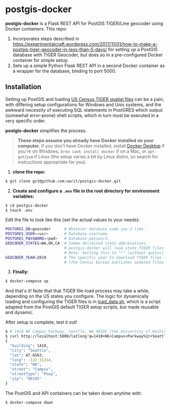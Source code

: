 # postgis-docker
**postgis-docker** is a Flask REST API for PostGIS TIGER/Line geocoder using Docker containers. This repo:

1) Incorporates steps described in https://experimentalcraft.wordpress.com/2017/11/01/how-to-make-a-postgis-tiger-geocoder-in-less-than-5-days/ for setting up a PostGIS database with TIGER Geocoder, but does so in a pre-configured Docker container for simple setup.
2) Sets up a simple Python Flask REST API in a second Docker container as a wrapper for the database, binding to port 5000.

## Installation
Setting up PostGIS and loading [US Census TIGER spatial files](https://www.census.gov/programs-surveys/geography.html) can be a pain, with differing setup configurations for Windows and Unix systems, and the awkward necessity of executing SQL statements in PostGRES which output (somewhat error-prone) shell scripts, which in turn must be executed in a very specific order.

**postgis-docker** simplifies the process.
> **These steps assume you already have Docker installed on your computer.** If you don't have Docker installed, install [Docker Desktop](https://docs.docker.com/docker-for-windows/install/) if you're on Windows, `brew cask install docker` if on a Mac, or `apt-get`/`yum` if Linux (the setup varies a bit by Linux distro, so search for instructions appropriate for you).

1) **clone the repo:**
```bash
$ git clone git@github.com:uwrit/postgis-docker.git
```

2) **Create and configure a `.env` file in the root directory for environment variables:**
```bash
$ cd postgis-docker
$ touch .env
```

Edit the file to look like this (set the actual values to your needs):
```bash
POSTGRES_DB=geocoder      # Whatever database name you'd like.
POSTGRES_USER=<usr>       # Database username.
POSTGRES_PASSWORD=<pwd>   # Database password.
GEOCODER_STATES=WA,OR,CA  # Comma-delimited state abbrevations.
                          # postgis-docker will load state TIGER files for each state specified here.
                          # Note: Setting this to "*" (without quotes) will load data for all US states.
GEOCODER_YEAR=2019        # The specific year to download TIGER files for.
                          # (The Census bureau publishes updated files each year)
```

3) **Finally:**
```bash
$ docker-compose up
```

And that's it! Note that that TIGER file-load process may take a while, depending on the US states you configure. The logic for dynamically loading and configuring the TIGER files is in [load_data.sh](./src/db/load_data.sh), which is a script adapted from the PostGIS default TIGER setup scripts, but made reusable and dynamic.

After setup is complete, test it out!
```bash
$ # 1410 NE Campus Parkway, Seattle, WA 98195 (the University of Washington)
$ curl http://localhost:5000/latlong?q=1410+NE+Campus+Parkway%2c+Seattle%2c+WA+98195
{
  "building": 1410,
  "city": "Seattle",
  "lat": 47.6563,
  "long": -122.31314,
  "state": "WA",
  "street": "Campus",
  "streetType": "Pkwy",
  "zip": "98195"
}
```

The PostGIS and API containers can be taken down anytime with:
```bash
$ docker-compose down
```


